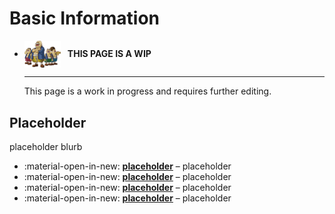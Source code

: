 <style>
  /* Hide Table of Contents without reducing width */
  .md-sidebar--secondary .md-sidebar__scrollwrap {
    display: none;
  }

</style>

# Basic Information

<div class="grid cards" markdown>

-   <img style="width:58.5px; height:auto; vertical-align: middle;" src="../assets/images/carpenters.png"> <b>&nbsp;&nbsp;THIS PAGE IS A WIP</b>
  
    ---

    This page is a work in progress and requires further editing.

</div>

## Placeholder
placeholder blurb

<div class="grid cards" markdown>

- :material-open-in-new: __[placeholder]__ – placeholder
- :material-open-in-new: __[placeholder]__ – placeholder
- :material-open-in-new: __[placeholder]__ – placeholder
- :material-open-in-new: __[placeholder]__ – placeholder

</div>

  [placeholder]: placeholder.md
  [placeholder]: placeholder.md
  [placeholder]: placeholder.md
  [placeholder]: placeholder.md